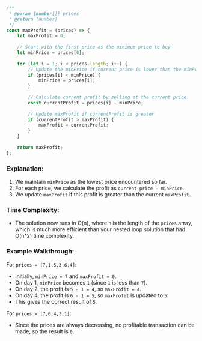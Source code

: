 
```javascript
/**
 * @param {number[]} prices
 * @return {number}
 */
const maxProfit = (prices) => {
    let maxProfit = 0;
    
    // Start with the first price as the minimum price to buy
    let minPrice = prices[0];
    
    for (let i = 1; i < prices.length; i++) {
        // Update the minPrice if current price is lower than the minPrice
        if (prices[i] < minPrice) {
            minPrice = prices[i];
        }
        
        // Calculate current profit by selling at the current price
        const currentProfit = prices[i] - minPrice;
        
        // Update maxProfit if currentProfit is greater
        if (currentProfit > maxProfit) {
            maxProfit = currentProfit;
        }
    }
    
    return maxProfit;
};
```

### Explanation:
1. We maintain `minPrice` as the lowest price encountered so far.
2. For each price, we calculate the profit as `current price - minPrice`.
3. We update `maxProfit` if this profit is greater than the current `maxProfit`.

### Time Complexity:
- The solution now runs in O(n), where `n` is the length of the `prices` array, which is much more efficient than your nested loop solution that had O(n^2) time complexity.

### Example Walkthrough:

For `prices = [7,1,5,3,6,4]`:
- Initially, `minPrice = 7` and `maxProfit = 0`.
- On day 1, `minPrice` becomes `1` (since `1` is less than `7`).
- On day 2, the profit is `5 - 1 = 4`, so `maxProfit = 4`.
- On day 4, the profit is `6 - 1 = 5`, so `maxProfit` is updated to `5`.
- This gives the correct result of `5`.

For `prices = [7,6,4,3,1]`:
- Since the prices are always decreasing, no profitable transaction can be made, so the result is `0`.
